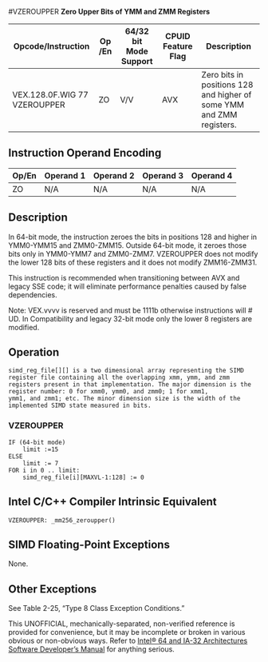 #VZEROUPPER
**Zero Upper Bits of YMM and ZMM Registers**

| Opcode/Instruction           | Op /En | 64/32 bit Mode Support | CPUID Feature Flag | Description                                                          |
| ---------------------------- | ------ | ---------------------- | ------------------ | -------------------------------------------------------------------- |
| VEX.128.0F.WIG 77 VZEROUPPER | ZO     | V/V                    | AVX                | Zero bits in positions 128 and higher of some YMM and ZMM registers. |

## Instruction Operand Encoding

| Op/En | Operand 1 | Operand 2 | Operand 3 | Operand 4 |
| ----- | --------- | --------- | --------- | --------- |
| ZO    | N/A       | N/A       | N/A       | N/A       |

## Description

In 64-bit mode, the instruction zeroes the bits in positions 128 and higher in YMM0-YMM15 and ZMM0-ZMM15. Outside 64-bit mode, it zeroes those bits only in YMM0-YMM7 and ZMM0-ZMM7. VZEROUPPER does not modify the lower 128 bits of these registers and it does not modify ZMM16-ZMM31.

This instruction is recommended when transitioning between AVX and legacy SSE code; it will eliminate performance penalties caused by false dependencies.

Note: VEX.vvvv is reserved and must be 1111b otherwise instructions will #​​​UD. In Compatibility and legacy 32-bit mode only the lower 8 registers are modified.

## Operation

```
simd_reg_file[][] is a two dimensional array representing the SIMD register file containing all the overlapping xmm, ymm, and zmm
registers present in that implementation. The major dimension is the register number: 0 for xmm0, ymm0, and zmm0; 1 for xmm1,
ymm1, and zmm1; etc. The minor dimension size is the width of the implemented SIMD state measured in bits.

```

### VZEROUPPER

```
IF (64-bit mode)
    limit :=15
ELSE
    limit := 7
FOR i in 0 .. limit:
    simd_reg_file[i][MAXVL-1:128] := 0

```

## Intel C/C++ Compiler Intrinsic Equivalent

```
VZEROUPPER: _mm256_zeroupper()

```

## SIMD Floating-Point Exceptions

None.

## Other Exceptions

See Table 2-25, “Type 8 Class Exception Conditions.”

This UNOFFICIAL, mechanically-separated, non-verified reference is provided for convenience, but it may be
incomplete or broken in various obvious or non-obvious
ways. Refer to [Intel® 64 and IA-32 Architectures Software Developer’s Manual](https://software.intel.com/en-us/download/intel-64-and-ia-32-architectures-sdm-combined-volumes-1-2a-2b-2c-2d-3a-3b-3c-3d-and-4) for anything serious.
